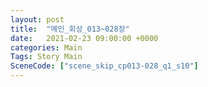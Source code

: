 ```yaml
---
layout: post
title:  "메인_회상_013~028장"
date:   2021-02-23 09:00:00 +0000
categories: Main
Tags: Story Main
SceneCode: ["scene_skip_cp013-028_q1_s10"]
---
```

